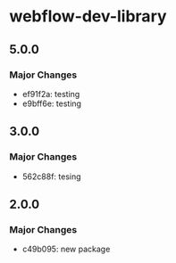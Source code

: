 # webflow-dev-library

## 5.0.0

### Major Changes

- ef91f2a: testing
- e9bff6e: testing

## 3.0.0

### Major Changes

- 562c88f: tesing

## 2.0.0

### Major Changes

- c49b095: new package
